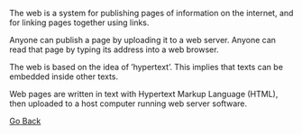 The web is a system for publishing pages of information on the internet, and for linking pages together using links.

Anyone can publish a page by uploading it to a web server. Anyone can read that page by typing its address into a web browser.

The web is based on the idea of ’hypertext’. This implies that texts can be embedded inside other texts.

Web pages are written in text with Hypertext Markup Language (HTML), then uploaded to a host computer running web server software.

[Go Back](README.md)